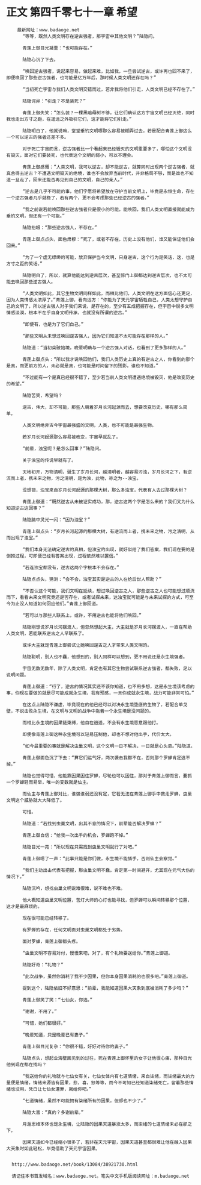 # 正文 第四千零七十一章 希望
        最新网址：www.badaoge.net
          “等等，既然人类文明存在逆古强者，那宇宙中其他文明？”陆隐问。
      
          青莲上御目光凝重：“也可能存在。”
      
          陆隐心沉了下去。
      
          “唤回逆古强者，说起来容易，做起来难，比如我，一旦尝试逆古，或许再也回不来了，即便唤回了那些逆古强者，也可能是亿万年后，那时候人类文明还存在吗？”
      
          “当初死亡宇宙与我们人类文明交错而过，若非我将他们引走，人类文明已经不存在了。”
      
          陆隐诧异：“引走？不是装死？”
      
          青莲上御失笑：“怎么装？一棵黑暗母树不够，让它们确认这方宇宙文明已经灭绝，同时我也走出方寸之距，在遥远之外吸引它们，这才能将它们引走。”
      
          陆隐明白了，他就说嘛，堂堂垂钓文明哪那么容易被糊弄过去，若是配合青莲上御这么一个可以逆古的强者还差不多。
      
          对于死亡宇宙而言，逆古强者比一个看起来已经毁灭的文明重要多了，哪怕这个文明没有毁灭，面对它们要装死，也代表这个文明的弱小，可以不理会。
      
          青莲上御感慨：“人类文明，我可以逆古，却不能逆古，就算同时出现两个逆古强者，就真舍得去逆古？不遭遇文明毁灭的绝境，谁也不会放弃当前时代，并非格局不够，而是谁也不知道一旦走了，回来还能否再见到自己的文明，自己的亲人。”
      
          “逆古是几乎不可能的事，他们宁愿将希望放在守护当前文明上，毕竟是永恒生命，存在一个逆古强者几乎就稳了，若有两个，更不会考虑那些已经逆古的强者。”
      
          “我之前说若能唤回那些逆古强者只是很小的可能，能唤回，我们人类文明直接就能成为垂钓文明，但还有一个可能。”
      
          陆隐抬眼：“那些逆古强人，不存在。”
      
          青莲上御点点头，面色肃穆：“死了，或者不存在，历史上没有他们，谁又能保证他们会回来。”
      
          “为了一个虚无缥缈的可能，放弃保护当今文明，只身逆古，这个行为是笑话，这，也是方寸之距的笑话。”
      
          陆隐明白了，所以，就算他能达到逆古层次，甚至惊门上御都达到逆古层次，也不太可能去唤回那些逆古强人。
      
          “人类文明如此，其它生物文明同样如此，而相比他们，人类文明在这方面信心还更足，因为人类情感太浓厚了。”青莲上御，看向远方：“你能为了天元宇宙牺牲自己，人类太想守护自己的文明了，所以逆古强人对于我们来说，是存在的，至少有五成把握存在，但宇宙中很多文明情感淡漠，根本不在乎自身文明传承，也就没有所谓的逆古。”
      
          “即便有，也是为了它们自己。”
      
          “那些文明从未想过唤回逆古强人，因为它们知道不太可能存在那样的人。”
      
          陆隐道：“当初突破始境，晚辈明确与一个逆古强人对话，也看到了更多那样的人。”
      
          青莲上御点头：“所以我才说唤回他们，我们人类历史上真的有逆古之人，你看到的那个是真，而更前方的人，未必就是真，也可能是时间留下的残影，谁也不知道。”
      
          “不过能有一个是真已经很不错了，至少若当前人类文明遭遇绝境被毁灭，他是改变历史的希望。”
      
          陆隐苦笑，希望吗？
      
          逆古，伟大，却不可能，那些人朝着岁月长河起源而去，想要改变历史，哪有那么简单。
      
          人类文明绝非古今宇宙最强盛的文明，人类，也不可能是最强生物。
      
          若岁月长河起源那么容易被改变，宇宙早就乱了。
      
          “前辈，浊宝呢？是怎么回事？”陆隐问。
      
          关于浊宝的传说早就有了。
      
          天地初开，万物清明，诞生了岁月长河，越清明者，越容易污浊，岁月长河之下，有逆流而上者，携未来之物，污之清明，是为浊，此物，称之为--浊宝。
      
          没想错，浊宝来自岁月长河起源的那棵大树，那么多浊宝，代表有人去过那棵大树？
      
          青莲上御道：“既然逆古从未被证实成功，那，逆古这两个字是怎么来的？我们又为什么知道逆古这回事？”
      
          陆隐脑中灵光一闪：“因为浊宝？”
      
          青莲上御点头：“岁月长河起源的那棵大树，有逆流而上者，携未来之物，污之清明，从而出现了浊宝。”
      
          “我们本身无法确定逆古的真相，但浊宝的出现，就好似给了我们答案，我们现在要的是倒推过程，可即便已经有答案出现，过程依然难以置信。”
      
          “若连浊宝都没有，逆古这两个字根本不会存在。”
      
          陆隐点点头，猜测：“会不会，浊宝其实是逆古的人在给后世人帮助？”
      
          “不否认这个可能，我们文明在延续，想过唤回逆古之人，那些逆古之人也可能想过顺流而下，看看未来文明究竟还是否存在，或者试探未来，这浊宝就可能是与未来试探的方式，可至今为止没人知道如何回应他们。”青莲上御回道。
      
          “若可以与那些人联系上，或许，不用逆古也能将他们唤回。”
      
          陆隐刚想说岁月长河摆渡人，但忽然想起大主，大主就是岁月长河摆渡人，一直在帮助人类文明，若能联系逆古之人早联系了。
      
          或许大主就是青莲上御尝试让她唤回逆古之人才带来人类文明的。
      
          陆隐聪明，别人也不蠢，他想到的，别人同样可以想到，更不用说还是永生境强者。
      
          宇宙无数无数年，除了人类文明，肯定也有其它生物尝试联系逆古强者，都失败，足以说明问题。
      
          青莲上御道：“行了，逆古的情况其实还不该你知道，也不用多想，这是永生境该考虑的事，你现在要做的就是尽可能成就永生境，我有预感，一旦你成就永生境，战力可能非常可怕。”
      
          在这点上陆隐不谦虚，毕竟现在的他已经可以对决永生境垫底的生物了，若配合单戈壁，不说击败永生境，在文明与文明的战争中拖着一个永生境是没问题的。
      
          而相比永生境的因果链束缚，他自在逍遥，不会有永生境愿意跟他打。
      
          即便像青莲上御这种永生境可以轻易压制他，却也不想对他出手，代价太大。
      
          “如今最重要的事就是解决虫巢文明，这个文明一日不解决，一日就是心头患。”陆隐道。
      
          青莲上御面色沉了下去：“算它们运气好，两次袭击我都不在，否则那个罗蝉肯定逃不掉。”
      
          陆隐也觉得可惜，他能靠因果困住罗蝉，尽轮也可以困住，那对于青莲上御而言，要抓一个罗蝉轻而易举，唯一的变数就是仙主。
      
          而仙主与青莲上御对比，谁强谁弱还没有定，它若无法在青莲上御手中救走罗蝉，虫巢文明这个威胁就大大降低了。
      
          可惜。
      
          陆隐道：“若找到虫巢文明，出其不意的情况下，前辈能否解决罗蝉？”
      
          青莲上御自信：“给我一次出手的机会，罗蝉跑不掉。”
      
          陆隐目光一亮：“所以现在只需找到虫巢文明就行了对吧。”
      
          青莲上御嗯了一声：“此事只能是你们做，永生境不能插手，否则仙主会察觉。”
      
          “我们主动出击代表有把握，那虫巢文明不蠢，肯定第一时间避开，尤其现在元气大伤的情况下。”
      
          陆隐沉吟，想找虫巢文明说难很难，说不难也不难。
      
          他大概知道虫巢文明位置，苦灯大师的心灯也能寻找，但罗蝉可以瞬间转移那个位置，这才是最麻烦的。
      
          现在很可能已经转移了。
      
          有罗蝉的存在，任何文明面对虫巢文明都处于劣势。
      
          面对罗蝉，青莲上御都头疼。
      
          “虫巢文明不容易对付，慢慢来吧，对了，有个礼物要送给你。”青莲上御道。
      
          陆隐好奇：“礼物？”
      
          “此次战争，虽然你消耗了我不少因果，但你本身因果消耗的也很多吧。”青莲上御道。
      
          提到这个，陆隐依旧不好意思：“前辈，我能知道因果大天象到底被消耗了多少吗？”
      
          青莲上御笑了笑：“七仙女，你选。”
      
          “谢谢，不用了。”
      
          “可惜，她们都很好。”
      
          “晚辈知道，只是晚辈已有妻子。”
      
          青莲上御目光复杂：“你很不错，好好对待你的妻子。”
      
          陆隐点头，想起业海壁画见到的过往，死在青莲上御怀里的女子让他很心痛，那种目光他到现在都在找吗？
      
          “我送给你的礼物就与七仙女有关，七仙女体内有七道情绪，来自柒绪，而柒绪最大的力量便是情绪，情绪来源皆有因果，悲，喜，怒等等，而今不可知已经知道柒绪死亡，留着那些情绪也没用，凭白让七仙女遭罪，就给你吧。”
      
          “七道情绪，虽然不可能拥有柒绪所有的因果，但却也不少了。”
      
          陆隐大喜：“真的？多谢前辈。”
      
          月涯思维本体也是永生境，让陆隐的因果天道暴涨太多，而柒绪的七道情绪未必在那之下。
      
          因果天道如今已经缩小很多了，若非在天元宇宙，因果天道甚至都很难让他在融入因果大天象时如此轻松，毕竟借助了天元宇宙因果。
      
      
      http://www.badaoge.net/book/13084/38921730.html
      
      请记住本书首发域名：www.badaoge.net。笔尖中文手机版阅读网址：m.badaoge.net